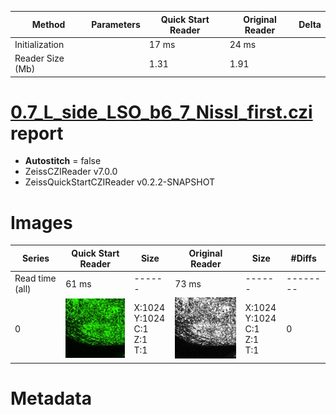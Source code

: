 |  Method            | Parameters       | Quick Start Reader | Original Reader | Delta  |
| -------------------|------------------|--------------------|-----------------|------- |
| Initialization     |                  |17 ms|24 ms|        |
| Reader Size (Mb)     |                  |1.31|1.91|        |
# [0.7_L_side_LSO_b6_7_Nissl_first.czi](https://zenodo.org/record/6795923/files/0.7_L_side_LSO_b6_7_Nissl_first.czi) report
 - **Autostitch** = false
 - ZeissCZIReader v7.0.0
 - ZeissQuickStartCZIReader v0.2.2-SNAPSHOT

# Images 

| Series            | Quick Start Reader | Size | Original Reader | Size | #Diffs |
|-------------------|--------------------|------|-----------------|------|--------|
| Read time (all)   |61 ms|------|73 ms|------|--------|
|0|![0.7_L_side_LSO_b6_7_Nissl_first.quick_true.flat_true.stitch_false.series_0.jpg](0.7_L_side_LSO_b6_7_Nissl_first/0.7_L_side_LSO_b6_7_Nissl_first.quick_true.flat_true.stitch_false.series_0.jpg)|X:1024<br>Y:1024<br>C:1<br>Z:1<br>T:1|![0.7_L_side_LSO_b6_7_Nissl_first.quick_false.flat_true.stitch_false.series_0.jpg](0.7_L_side_LSO_b6_7_Nissl_first/0.7_L_side_LSO_b6_7_Nissl_first.quick_false.flat_true.stitch_false.series_0.jpg)|X:1024<br>Y:1024<br>C:1<br>Z:1<br>T:1|0|

# Metadata

